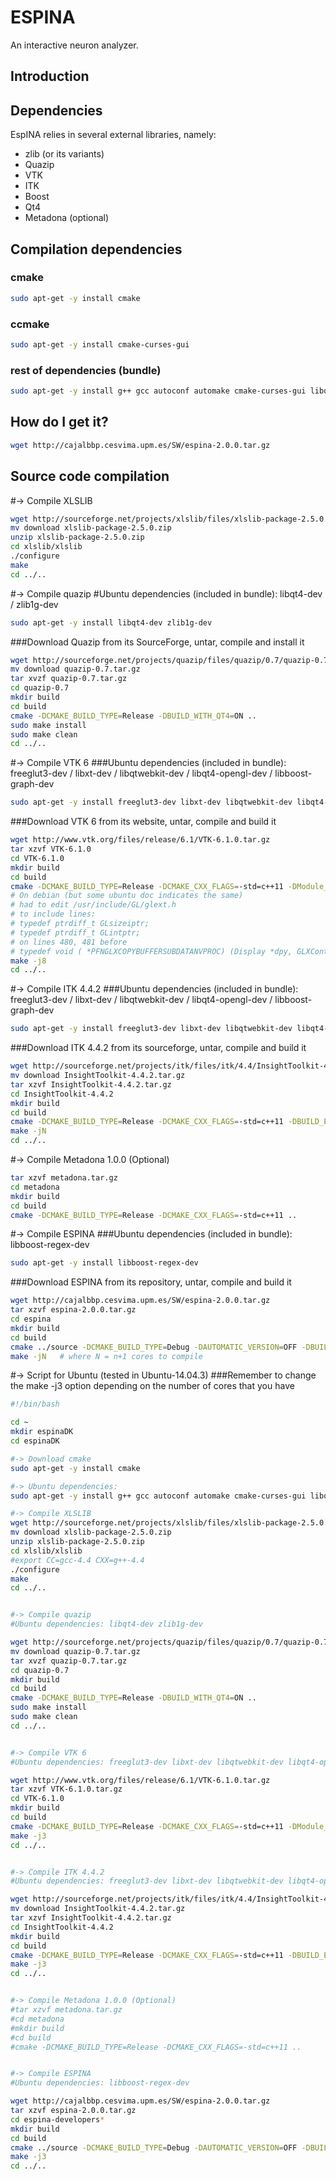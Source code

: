 ESPINA
=======

An interactive neuron analyzer.

## Introduction

## Dependencies

EspINA relies in several external libraries, namely:

- zlib (or its variants)
- Quazip
- VTK
- ITK
- Boost
- Qt4
- Metadona (optional)

## Compilation dependencies
### cmake
```sh
sudo apt-get -y install cmake
```
### ccmake
```sh
sudo apt-get -y install cmake-curses-gui
```
### rest of dependencies (bundle)
```sh
sudo apt-get -y install g++ gcc autoconf automake cmake-curses-gui libqt4-dev zlib1g-dev freeglut3-dev libxt-dev libqtwebkit-dev libqt4-opengl-dev libboost-graph-dev libboost-regex-dev #g++-4.4
```

## How do I get it?
```sh
wget http://cajalbbp.cesvima.upm.es/SW/espina-2.0.0.tar.gz
```

## Source code compilation

#-> Compile XLSLIB
```sh
wget http://sourceforge.net/projects/xlslib/files/xlslib-package-2.5.0.zip/download
mv download xlslib-package-2.5.0.zip
unzip xlslib-package-2.5.0.zip
cd xlslib/xlslib
./configure
make
cd ../..
```

#-> Compile quazip
#Ubuntu dependencies (included in bundle): libqt4-dev / zlib1g-dev
```sh
sudo apt-get -y install libqt4-dev zlib1g-dev
```
###Download Quazip from its SourceForge, untar, compile and install it
```sh
wget http://sourceforge.net/projects/quazip/files/quazip/0.7/quazip-0.7.tar.gz/download
mv download quazip-0.7.tar.gz
tar xvzf quazip-0.7.tar.gz
cd quazip-0.7
mkdir build
cd build
cmake -DCMAKE_BUILD_TYPE=Release -DBUILD_WITH_QT4=ON ..
sudo make install
sudo make clean
cd ../..
```

#-> Compile VTK 6
###Ubuntu dependencies (included in bundle): freeglut3-dev / libxt-dev / libqtwebkit-dev / libqt4-opengl-dev / libboost-graph-dev
```sh
sudo apt-get -y install freeglut3-dev libxt-dev libqtwebkit-dev libqt4-opengl-dev libboost-graph-dev
```
###Download VTK 6 from its website, untar, compile and build it
```sh
wget http://www.vtk.org/files/release/6.1/VTK-6.1.0.tar.gz
tar xzvf VTK-6.1.0
cd VTK-6.1.0
mkdir build
cd build
cmake -DCMAKE_BUILD_TYPE=Release -DCMAKE_CXX_FLAGS=-std=c++11 -DModule_vtkInfovisBoost=ON -DModule_vtkInfovisBoostGraphAlgorithms=ON -DVTK_Group_Qt=ON ..
# On debian (but some ubuntu doc indicates the same)
# had to edit /usr/include/GL/glext.h
# to include lines:
# typedef ptrdiff_t GLsizeiptr;
# typedef ptrdiff_t GLintptr; 
# on lines 480, 481 before
# typedef void ( *PFNGLXCOPYBUFFERSUBDATANVPROC) (Display *dpy, GLXContext readCtx, GLXContext writeCtx, GLenum readTarget, GLenum writeTarget, GLintptr readOffset, GLintptr writeOffset, GLsizeiptr size);
make -j8
cd ../..
```

#-> Compile ITK 4.4.2
###Ubuntu dependencies (included in bundle): freeglut3-dev / libxt-dev / libqtwebkit-dev / libqt4-opengl-dev / libboost-graph-dev
```sh
sudo apt-get -y install freeglut3-dev libxt-dev libqtwebkit-dev libqt4-opengl-dev libboost-graph-dev
```
###Download ITK 4.4.2 from its sourceforge, untar, compile and build it
```sh
wget http://sourceforge.net/projects/itk/files/itk/4.4/InsightToolkit-4.4.2.tar.gz/download
mv download InsightToolkit-4.4.2.tar.gz
tar xzvf InsightToolkit-4.4.2.tar.gz
cd InsightToolkit-4.4.2
mkdir build
cd build
cmake -DCMAKE_BUILD_TYPE=Release -DCMAKE_CXX_FLAGS=-std=c++11 -DBUILD_EXAMPLES=OFF -DBUILD_SHARED_LIBS=ON -DBUILD_TESTING=OFF -DModule_ITKVtkGlue=ON -Wno-dev -DModule_ITKReview=ON -DVTK_DIR=<path to vtk build directory> ..
make -jN
cd ../..
```

#-> Compile Metadona 1.0.0 (Optional)
```sh
tar xzvf metadona.tar.gz
cd metadona
mkdir build
cd build
cmake -DCMAKE_BUILD_TYPE=Release -DCMAKE_CXX_FLAGS=-std=c++11 ..
```

#-> Compile ESPINA
###Ubuntu dependencies (included in bundle): libboost-regex-dev
```sh
sudo apt-get -y install libboost-regex-dev
```
###Download ESPINA from its repository, untar, compile and build it
```sh
wget http://cajalbbp.cesvima.upm.es/SW/espina-2.0.0.tar.gz
tar xzvf espina-2.0.0.tar.gz
cd espina
mkdir build
cd build
cmake ../source -DCMAKE_BUILD_TYPE=Debug -DAUTOMATIC_VERSION=OFF -DBUILD_TESTING=OFF -DBUILD_UNIT_TESTS=OFF -DITK_DIR=$PWD/../../InsightToolkit-4.4.2/build -DVTK_DIR=$PWD/../../VTK-6.1.0/build -DXLSLIB_INCLUDE_DIR=$PWD/../../xlslib/xlslib/src -DCMAKE_CXX_FLAGS=-std=c++11 -DXLSLIB_LIBRARY=$PWD/../../xlslib/xlslib/src/.libs/libxls.so.3 #-G"Eclipse CDT4 - Unix Makefiles"
make -jN   # where N = n+1 cores to compile
```


#-> Script for Ubuntu (tested in Ubuntu-14.04.3)
###Remember to change the make -j3 option depending on the number of cores that you have
```sh
#!/bin/bash

cd ~
mkdir espinaDK
cd espinaDK

#-> Download cmake
sudo apt-get -y install cmake

#-> Ubuntu dependencies:
sudo apt-get -y install g++ gcc autoconf automake cmake-curses-gui libqt4-dev zlib1g-dev freeglut3-dev libxt-dev libqtwebkit-dev libqt4-opengl-dev libboost-graph-dev libboost-regex-dev

#-> Compile XLSLIB
wget http://sourceforge.net/projects/xlslib/files/xlslib-package-2.5.0.zip/download
mv download xlslib-package-2.5.0.zip
unzip xlslib-package-2.5.0.zip
cd xlslib/xlslib
#export CC=gcc-4.4 CXX=g++-4.4
./configure
make
cd ../..


#-> Compile quazip
#Ubuntu dependencies: libqt4-dev zlib1g-dev

wget http://sourceforge.net/projects/quazip/files/quazip/0.7/quazip-0.7.tar.gz/download
mv download quazip-0.7.tar.gz
tar xvzf quazip-0.7.tar.gz
cd quazip-0.7
mkdir build
cd build
cmake -DCMAKE_BUILD_TYPE=Release -DBUILD_WITH_QT4=ON ..
sudo make install
sudo make clean
cd ../..


#-> Compile VTK 6
#Ubuntu dependencies: freeglut3-dev libxt-dev libqtwebkit-dev libqt4-opengl-dev libboost-graph-dev

wget http://www.vtk.org/files/release/6.1/VTK-6.1.0.tar.gz
tar xzvf VTK-6.1.0.tar.gz
cd VTK-6.1.0
mkdir build
cd build
cmake -DCMAKE_BUILD_TYPE=Release -DCMAKE_CXX_FLAGS=-std=c++11 -DModule_vtkInfovisBoost=ON -DModule_vtkInfovisBoostGraphAlgorithms=ON -DVTK_Group_Qt=ON ..
make -j3
cd ../..


#-> Compile ITK 4.4.2
#Ubuntu dependencies: freeglut3-dev libxt-dev libqtwebkit-dev libqt4-opengl-dev libboost-graph-dev

wget http://sourceforge.net/projects/itk/files/itk/4.4/InsightToolkit-4.4.2.tar.gz/download
mv download InsightToolkit-4.4.2.tar.gz
tar xzvf InsightToolkit-4.4.2.tar.gz
cd InsightToolkit-4.4.2
mkdir build
cd build
cmake -DCMAKE_BUILD_TYPE=Release -DCMAKE_CXX_FLAGS=-std=c++11 -DBUILD_EXAMPLES=OFF -DBUILD_SHARED_LIBS=ON -DBUILD_TESTING=OFF -DModule_ITKVtkGlue=ON -Wno-dev -DModule_ITKReview=ON -DVTK_DIR=$PWD/../../VTK-6.1.0/build ..
make -j3
cd ../..


#-> Compile Metadona 1.0.0 (Optional)
#tar xzvf metadona.tar.gz
#cd metadona
#mkdir build
#cd build
#cmake -DCMAKE_BUILD_TYPE=Release -DCMAKE_CXX_FLAGS=-std=c++11 ..


#-> Compile ESPINA
#Ubuntu dependencies: libboost-regex-dev

wget http://cajalbbp.cesvima.upm.es/SW/espina-2.0.0.tar.gz
tar xzvf espina-2.0.0.tar.gz
cd espina-developers*
mkdir build
cd build
cmake ../source -DCMAKE_BUILD_TYPE=Debug -DAUTOMATIC_VERSION=OFF -DBUILD_TESTING=OFF -DBUILD_UNIT_TESTS=OFF -DITK_DIR=$PWD/../../InsightToolkit-4.4.2/build -DVTK_DIR=$PWD/../../VTK-6.1.0/build -DXLSLIB_INCLUDE_DIR=$PWD/../../xlslib/xlslib/src -DCMAKE_CXX_FLAGS=-std=c++11 -DXLSLIB_LIBRARY=$PWD/../../xlslib/xlslib/src/.libs/libxls.so.3
make -j3
cd ../..
```
